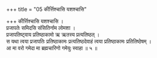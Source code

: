 +++
title = "05 कीर्त्तिश्चासि यशश्चासि"

+++
कीर्त्तिश्चासि यशश्चासि ।  
प्रजापतेः समिदसि संसितिर्नाम लोमशा ।  
प्रजापतिष्ट्वाय प्रतिष्ठाकामो ऋ ऋतस्य प्रत्यतिष्ठत् ।  
स यथा त्वया प्रजापतिः प्रतिष्ठाकामः प्रत्यतिष्ठदेवाहं त्वया प्रतिष्ठाकामः प्रतितिष्ठेषम् ।  
आ मा वरो गमेदा मा ब्रह्मचारिणो गमेयुः स्वाहा ॥ ५ ॥